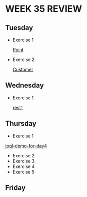 # WEEK 35 REVIEW # 
## Tuesday 


* Exercise 1 

	[Point](https://github.com/dahlfrederik/3semWeek35/tree/master/01-Tuesday/point)
* Exercise 2 

	[Customer](https://github.com/dahlfrederik/3semWeek35/tree/master/01-Tuesday/customer)

## Wednesday

* Exercise 1

	[rest1](https://github.com/dahlfrederik/3semWeek35/tree/master/02-Wednesday/rest1)
	
## Thursday
* Exercise 1

[jpql-demo-for-day4]()


* Exercise 2
* Exercise 3 
* Exercise 4
* Exercise 5 

## Friday 


